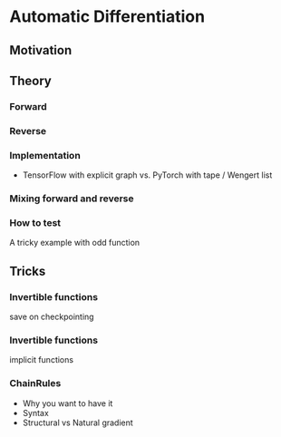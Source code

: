 # Automatic Differentiation

## Motivation

## Theory

### Forward

### Reverse

### Implementation
- TensorFlow with explicit graph vs. PyTorch with tape / Wengert list

### Mixing forward and reverse

### How to test
A tricky example with odd function

## Tricks

### Invertible functions
save on checkpointing

### Invertible functions
implicit functions

### ChainRules
- Why you want to have it
- Syntax
- Structural vs Natural gradient
